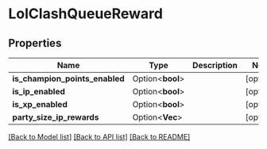 # LolClashQueueReward

## Properties

Name | Type | Description | Notes
------------ | ------------- | ------------- | -------------
**is_champion_points_enabled** | Option<**bool**> |  | [optional]
**is_ip_enabled** | Option<**bool**> |  | [optional]
**is_xp_enabled** | Option<**bool**> |  | [optional]
**party_size_ip_rewards** | Option<**Vec<i32>**> |  | [optional]

[[Back to Model list]](../README.md#documentation-for-models) [[Back to API list]](../README.md#documentation-for-api-endpoints) [[Back to README]](../README.md)


